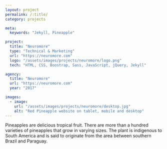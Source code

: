 ```yaml
---
layout: project
permalink: /:title/
category: projects

meta:
  keywords: "Jekyll, Pineapple"

project:
  title: "Neuromore"
  type: "Technical & Marketing"
  url: "https://neuromore.com"
  logo: "/assets/images/projects/neuromore/logo.png"
  tech: "HTML, CSS, Boostrap, Sass, JavaScript, jQuery, Jekyll"

agency:
  title: "Neuromore"
  url: "https://neuromore.com"
  year: "2017"

images:
  - image:
    url: "/assets/images/projects/neuromore/desktop.jpg"
    alt: "Red Pineapple website on tablet, mobile and desktop"
---
```

<p>Pineapples are delicious tropical fruit. There are more than a hundred varieties of pineapples that grow in varying sizes. The plant is indigenous to South America and is said to originate from the area between southern Brazil and Paraguay.</p>